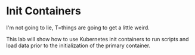 # Init Containers
I'm not going to lie, T=things are going to get a little weird.

This lab will show how to use Kubernetes init containers to run scripts and load data prior to the initialization of the primary container.